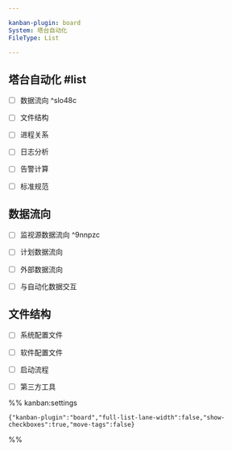 ```yaml
---

kanban-plugin: board
System: 塔台自动化
FileType: List

---
```


## 塔台自动化 #list

- [ ] 数据流向 ^slo48c
- [ ] 文件结构
- [ ] 进程关系
- [ ] 日志分析
- [ ] 告警计算
- [ ] 标准规范


## 数据流向

- [ ] 监视源数据流向 ^9nnpzc
- [ ] 计划数据流向
- [ ] 外部数据流向
- [ ] 与自动化数据交互


## 文件结构

- [ ] 系统配置文件
- [ ] 软件配置文件
- [ ] 启动流程
- [ ] 第三方工具




%% kanban:settings
```
{"kanban-plugin":"board","full-list-lane-width":false,"show-checkboxes":true,"move-tags":false}
```
%%